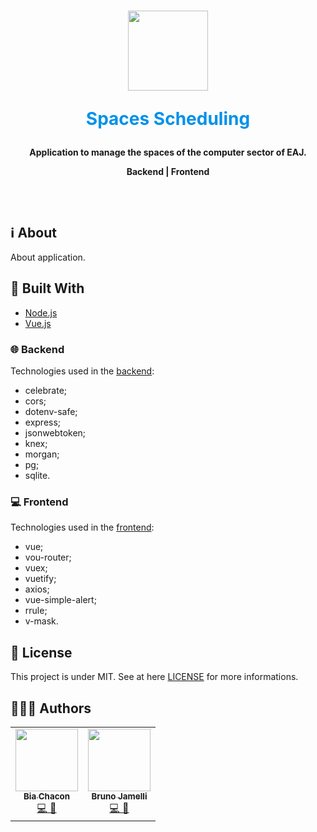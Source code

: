 <h1 align="center">
  <img 
    src="https://user-images.githubusercontent.com/42190754/102017043-2a7efa80-3d43-11eb-804d-e8cef0bdb7cc.png"
    float="center"
    width="128" height="128"
  />
  <p align="center" style="color:#0091EA">
  <strong>Spaces Scheduling</strong>
  </p>
</h1>
 <p align="center">
  <strong align="center">Application to manage the spaces of the computer sector of EAJ.</strong>
</p>
<p align="center">
  <strong align="center">Backend  |  Frontend</strong>
</p>
<p align="center">
  <img src="" float="center"/>
</p>
<br>

## ℹ️ About
About application.

## 🧰 Built With
- [Node.js](https://nodejs.org/en/)
- [Vue.js](https://vuejs.org/)

### 🌐 Backend
Technologies used in the [backend](https://github.com/BiaChacon/spaces-scheduling/tree/master/backend):
- celebrate;
- cors;
- dotenv-safe;
- express;
- jsonwebtoken;
- knex;
- morgan;
- pg;
- sqlite.

### 💻 Frontend
Technologies used in the [frontend](https://github.com/BiaChacon/spaces-scheduling/tree/master/frontend):
- vue;
- vou-router;
- vuex;
- vuetify;
- axios;
- vue-simple-alert;
- rrule;
- v-mask.

<!-- <p align="center">
<img src="" float="center"/>
</p>
<br/>
<p align="center">
<img src="" float="center"/>
</p>
<br/> -->

## 📝 License
This project is under MIT. See at here [LICENSE](https://github.com/BiaChacon/spaces-scheduling/blob/master/LICENSE) for more informations.

## 👩🏽‍💻 Authors
<table>
  <tr>
    <td align="center"><a href="https://github.com/biachacon"><img src="https://avatars1.githubusercontent.com/u/42190754?s=460&u=a5cbe42a4868b2bac9615226044b9cec15cee418&v=4" width="100px;" alt=""/><br /><sub><b>Bia Chacon</b></sub></a><br /><a href="https://github.com/BiaChacon/spaces-scheduling" title="Code">💻 🎨</a></td>
    <td align="center"><a href="https://github.com/brunojamelli"><img src="https://avatars0.githubusercontent.com/u/21262825?s=400&u=8d99e00b964f6e0eb0684b34b9094a6c6163b65e&v=4" width="100px;" alt=""/><br /><sub><b>Bruno Jamelli</b></sub></a><br /><a href="https://github.com/BiaChacon/spaces-scheduling" title="Code">💻 🎨</a></td>
  <tr>
</table>